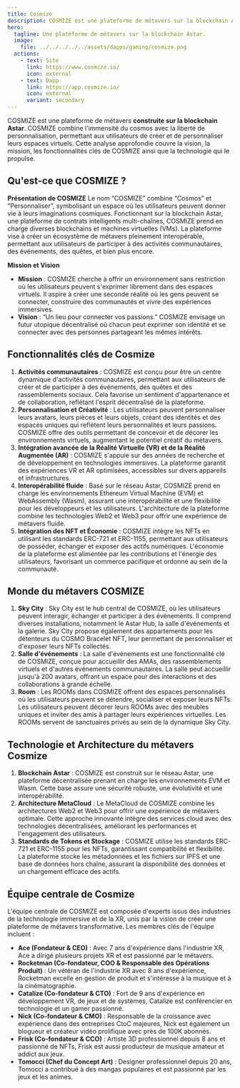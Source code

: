 ```yaml
---
title: Cosmize
description: COSMIZE est une plateforme de métavers sur la blockchain Astar, permettant aux utilisateurs de créer, personnaliser et interagir dans un monde virtuel décentralisé.
hero:
  tagline: Une plateforme de métavers sur la blockchain Astar.
  image: 
    file: ../../../../../assets/dapps/gaming/cosmize.png
  actions:
    - text: Site
      link: https://www.cosmize.io/
      icon: external
    - text: Dapp
      link: https://app.cosmize.io/
      icon: external
      variant: secondary
---
```


COSMIZE est une plateforme de métavers **construite sur la blockchain Astar**. COSMIZE combine l'immensité du cosmos avec la liberté de personnalisation, permettant aux utilisateurs de créer et de personnaliser leurs espaces virtuels. Cette analyse approfondie couvre la vision, la mission, les fonctionnalités clés de COSMIZE ainsi que la technologie qui le propulse.

## Qu'est-ce que COSMIZE ?
**Présentation de COSMIZE** Le nom “COSMIZE” combine “Cosmos” et “Personnaliser”, symbolisant un espace où les utilisateurs peuvent donner vie à leurs imaginations cosmiques. Fonctionnant sur la blockchain Astar, une plateforme de contrats intelligents multi-chaînes, COSMIZE prend en charge diverses blockchains et machines virtuelles (VMs). La plateforme vise à créer un écosystème de métavers pleinement interopérable, permettant aux utilisateurs de participer à des activités communautaires, des événements, des quêtes, et bien plus encore.

**Mission et Vision**
- **Mission** : COSMIZE cherche à offrir un environnement sans restriction où les utilisateurs peuvent s'exprimer librement dans des espaces virtuels. Il aspire à créer une seconde réalité où les gens peuvent se connecter, construire des communautés et vivre des expériences immersives.
- **Vision** : “Un lieu pour connecter vos passions.” COSMIZE envisage un futur utopique décentralisé où chacun peut exprimer son identité et se connecter avec des personnes partageant les mêmes intérêts.

## Fonctionnalités clés de Cosmize
1. **Activités communautaires** : COSMIZE est conçu pour être un centre dynamique d'activités communautaires, permettant aux utilisateurs de créer et de participer à des événements, des quêtes et des rassemblements sociaux. Cela favorise un sentiment d'appartenance et de collaboration, reflétant l'esprit décentralisé de la plateforme.
2. **Personnalisation et Créativité** : Les utilisateurs peuvent personnaliser leurs avatars, leurs pièces et leurs objets, créant des identités et des espaces uniques qui reflètent leurs personnalités et leurs passions. COSMIZE offre des outils permettant de concevoir et de décorer les environnements virtuels, augmentant le potentiel créatif du métavers.
3. **Intégration avancée de la Réalité Virtuelle (VR) et de la Réalité Augmentée (AR)** : COSMIZE s'appuie sur des années de recherche et de développement en technologies immersives. La plateforme garantit des expériences VR et AR optimisées, accessibles sur divers appareils et infrastructures.
4. **Interopérabilité fluide** : Basé sur le réseau Astar, COSMIZE prend en charge les environnements Ethereum Virtual Machine (EVM) et WebAssembly (Wasm), assurant une interopérabilité et une flexibilité pour les développeurs et les utilisateurs. L'architecture de la plateforme combine les technologies Web2 et Web3 pour offrir une expérience de métavers fluide.
5. **Intégration des NFT et Économie** : COSMIZE intègre les NFTs en utilisant les standards ERC-721 et ERC-1155, permettant aux utilisateurs de posséder, échanger et exposer des actifs numériques. L'économie de la plateforme est alimentée par les contributions et l'énergie des utilisateurs, favorisant un commerce pacifique et ordonné au sein de la communauté.

## Monde du métavers COSMIZE
1. **Sky City** : Sky City est le hub central de COSMIZE, où les utilisateurs peuvent interagir, échanger et participer à des événements. Il comprend diverses installations, notamment le Astar Hub, la salle d'événements et la galerie. Sky City propose également des appartements pour les détenteurs du COSMO Bracelet NFT, leur permettant de personnaliser et d'exposer leurs NFTs collectés.
2. **Salle d'événements** : La salle d'événements est une fonctionnalité clé de COSMIZE, conçue pour accueillir des AMAs, des rassemblements virtuels et d'autres événements communautaires. La salle peut accueillir jusqu'à 200 avatars, offrant un espace pour des interactions et des collaborations à grande échelle.
3. **Room** : Les ROOMs dans COSMIZE offrent des espaces personnalisés où les utilisateurs peuvent se détendre, socialiser et exposer leurs NFTs. Les utilisateurs peuvent décorer leurs ROOMs avec des meubles uniques et inviter des amis à partager leurs expériences virtuelles. Les ROOMs servent de sanctuaires privés au sein de la dynamique Sky City.

## Technologie et Architecture du métavers Cosmize
1. **Blockchain Astar** : COSMIZE est construit sur le réseau Astar, une plateforme décentralisée prenant en charge les environnements EVM et Wasm. Cette base assure une sécurité robuste, une évolutivité et une interopérabilité.
2. **Architecture MetaCloud** : Le MetaCloud de COSMIZE combine les architectures Web2 et Web3 pour offrir une expérience de métavers optimale. Cette approche innovante intègre des services cloud avec des technologies décentralisées, améliorant les performances et l'engagement des utilisateurs.
3. **Standards de Tokens et Stockage** : COSMIZE utilise les standards ERC-721 et ERC-1155 pour les NFTs, garantissant compatibilité et flexibilité. La plateforme stocke les métadonnées et les fichiers sur IPFS et une base de données hors chaîne, assurant la disponibilité des données et un chargement efficace des actifs.

## Équipe centrale de Cosmize
L'équipe centrale de COSMIZE est composée d'experts issus des industries de la technologie immersive et de la XR, unis par la vision de créer une plateforme de métavers transformative. Les membres clés de l'équipe incluent :
- **Ace (Fondateur &amp; CEO)** : Avec 7 ans d'expérience dans l'industrie XR, Ace a dirigé plusieurs projets XR et est passionné par le métavers.
- **Rocketman (Co-fondateur, COO &amp; Responsable des Opérations Produit)** : Un vétéran de l'industrie XR avec 8 ans d'expérience, Rocketman excelle en gestion de produit et s'intéresse à la musique et à la cinématographie.
- **Catalize (Co-fondateur &amp; CTO)** : Fort de 9 ans d'expérience en développement VR, de jeux et de systèmes, Catalize est conférencier en technologie et un gamer passionné.
- **Nick (Co-fondateur &amp; CMO)** : Responsable de la croissance avec expérience dans des entreprises CtoC majeures, Nick est également un blogueur et créateur vidéo prolifique avec près de 100K abonnés.
- **Frisk (Co-fondateur &amp; CCO)** : Artiste 3D professionnel depuis 8 ans et passionné de NFTs, Frisk est aussi producteur de musique amateur et addict aux jeux.
- **Tomocci (Chef du Concept Art)** : Designer professionnel depuis 20 ans, Tomocci a contribué à des mangas populaires et est passionné par les jeux et les animes.
